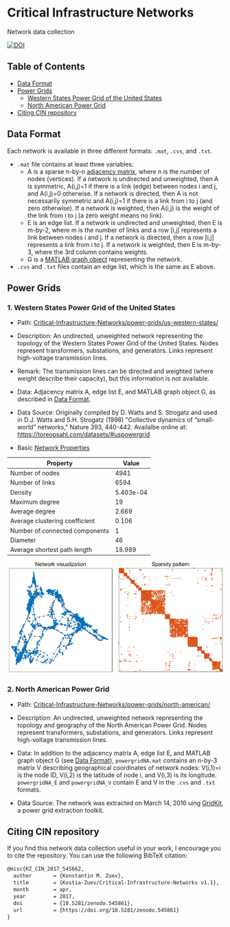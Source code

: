 # Critical Infrastructure Networks 
Network data collection 

[![DOI](https://zenodo.org/badge/DOI/10.5281/zenodo.545861.svg)](https://doi.org/10.5281/zenodo.545861)

## Table of Contents

* [Data Format](#data-format)
* [Power Grids](#power-grids)
  - [Western States Power Grid of the United States](#wsus)
  - [North American Power Grid](#na)
* [Citing CIN repository](#citing-cin-repository)

## <a name="data-format"></a>Data Format
Each network is available in three different formats: `.mat`, `.cvs`, and `.txt`.
* `.mat` file contains at least three variables:
  - A is a sparse n-by-n [adjacency matrix](https://en.wikipedia.org/wiki/Adjacency_matrix), where n is the number of nodes (vertices). If a network is undirected and unweighted, then A is symmetric, A(i,j)=1 if there is a link (edge) between nodes i and j, and A(i,j)=0 otherwise. If a network is directed, then A is not necessarily symmetric and A(i,j)=1 if there is a link from i to j (and zero otherwise). If a network is weighted, then A(i,j) is the weight of the link from i to j (a zero weight means no link).  
  - E is an edge list. If a network is undirected and unweighted, then E is m-by-2, where m is the number of links and a row [i,j] represents a link between nodes i and j. If a network is directed, then a row [i,j] represents a link from i to j. If a network is weighted, then E is m-by-3, where the 3rd column contains weights. 
  - G is a [MATLAB graph object](https://www.mathworks.com/help/matlab/graph-and-network-algorithms.html) representing the network. 
* `.cvs` and `.txt` files contain an edge list, which is the same as E above.

## <a name="power-grids"></a>Power Grids

### <a name="wsus"></a>1. Western States Power Grid of the United States

* Path: [Critical-Infrastructure-Networks/power-grids/us-western-states/](https://github.com/Kostia-Zuev/Critical-Infrastructure-Networks/tree/master/power-grids/us-western-states)
   
* Description: 
An undirected, unweighted network representing the topology of the Western States Power Grid of the United States. 
Nodes represent transformers, substations, and generators. Links represent high-voltage transmission lines.

* Remark: 
The transmission lines can be directed and weighted (where weight describe their capacity), but this information is not available.

* Data:
Adjacency matrix A, edge list E, and MATLAB graph object G, as described in [Data Format](#data-format).

* Data Source: 
Originally compiled by D. Watts and S. Strogatz and used in 
D.J. Watts and  S.H. Strogatz (1998) "Collective dynamics of “small-world” networks," Nature 393, 440-442.
Availalbe online at: https://toreopsahl.com/datasets/#uspowergrid

* Basic [Network Properties](https://en.wikipedia.org/wiki/Network_science#Network_properties)

Property | Value
-------- | -------------
Number of nodes | 4941
Number of links  | 6594
Density | 5.403e-04
Maximum degree | 19
Average degree | 2.669
Average clustering coefficient | 0.106
Number of connected components | 1
Diameter  | 46 
Average shortest path length | 18.989


![alt tag](https://github.com/Kostia-Zuev/Critical-Infrastructure-Networks/blob/master/power-grids/us-western-states/powergridUSWS.png)

### <a name="na"></a>2. North American Power Grid

* Path: 
[Critical-Infrastructure-Networks/power-grids/north-american/](https://github.com/Kostia-Zuev/Critical-Infrastructure-Networks/tree/master/power-grids/north-american)

* Description: 
An undirected, unweighted network representing the topology and geography of the North American Power Grid. Nodes represent transformers, substations, and generators. Links represent high-voltage transmission lines.

* Data: 
In addition to the adjacency matrix A, edge list E, and MATLAB graph object G (see [Data Format](#data-format)), `powergridNA.mat` contains an n-by-3 matrix V describing geographical coordinates of network nodes: V(i,1)=i is the node ID, V(i,2) is the latitude of node i, and V(i,3) is its longitude. `powergridNA_E` and `powergridNA_V` contain E and V in the `.cvs` and `.txt` formats.  
    
* Data Source:
The network was extracted on March 14, 2016 uing [GridKit](https://github.com/bdw/GridKit), a power grid extraction toolkit.


## <a name="citing-cin-repository"></a>Citing CIN repository
If you find this network data collection useful in your work, I encourage you to cite the repository. 
You can use the following BibTeX citation:

```
@misc{KZ_CIN_2017_545662,
  author       = {Konstantin M. Zuev},
  title        = {Kostia-Zuev/Critical-Infrastructure-Networks v1.1},
  month        = apr,
  year         = 2017,
  doi          = {10.5281/zenodo.545861},
  url          = {https://doi.org/10.5281/zenodo.545861}
}
```
